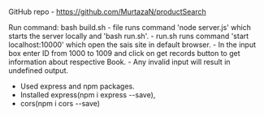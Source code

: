 GitHub repo - https://github.com/MurtazaN/productSearch

Run command: bash build.sh
    - file runs command 'node server.js' which starts the server locally and 'bash run.sh'.
    - run.sh runs command 'start localhost:10000' which open the sais site in default browser.
    - In the input box enter ID from 1000 to 1009 and click on get records button to get information about respective Book.
    - Any invalid input will result in undefined output.


- Used express and npm packages.
- Installed express(npm i express --save),
- cors(npm i cors --save)